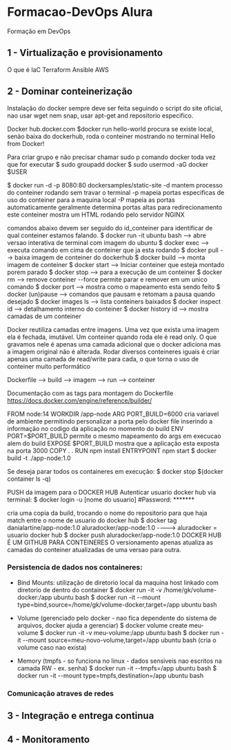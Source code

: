 # Formacao-DevOps Alura

Formação em DevOps

## 1 - Virtualização e provisionamento
O que é IaC
Terraform
Ansible
AWS 

## 2 - Dominar conteinerização
Instalação do docker sempre deve ser feita seguindo o script do site oficial, nao usar wget nem snap, usar apt-get and repositorio especifico.

Docker
hub.docker.com
$docker run hello-world
procura se existe local, senão baixa do dockerhub, roda o conteiner mostrando no terminal Hello from Docker!

Para criar grupo e não precisar chamar sudo p comando docker toda vez que for executar
$ sudo groupadd docker
$ sudo usermod -aG docker $USER

$ docker run -d -p 8080:80 dockersamples/static-site
-d mantem processo do conteiner rodando sem travar o terminal
-p mapeia portas especificas de uso do conteiner para a maquina local
-P mapeia as portas automaticamente geralmente determina portas altas para redirecionamento
este conteiner mostra um HTML rodando pelo servidor NGINX

comandos abaixo devem ser seguido do id_conteiner para identificar de qual conteiner estamos falando.
$ docker run -it ubuntu bash --> abre versao interativa de terminal com imagem do ubuntu
$ docker exec --> executa comando em cima de conteiner que ja esta rodando
$ docker pull --> baixa imagem de conteiner do dockerhub
$ docker build --> monta imagem de conteiner
$ docker start --> Iniciar conteiner que esteja montado porem parado
$ docker stop --> para a execução de um conteiner
$ docker rm --> remove conteiner --force permite parar e remover em um unico comando
$ docker port --> mostra como o mapeamento esta sendo feito
$ docker (un)pause --> comandos que pausam e retomam a pausa quando desejado
$ docker images ls --> lista conteiners baixados
$ docker inspect id --> detalhamento interno do conteiner
$ docker history id --> mostra camadas de um conteiner

Docker reutiliza camadas entre imagens.
Uma vez que exista uma imagem ela é fechada, imutável.
Um conteiner quando roda ele é read only. O que gravamos nele é apenas uma camada adicional que o docker adiciona mas a imagem original não é alterada.
Rodar diversos conteineres iguais é criar apenas uma camada de read/write para cada, o que torna o uso de conteiner muito performático

Dockerfile --> build --> imagem --> run --> conteiner

Documentação com as tags para montagem do Dockerfile
https://docs.docker.com/engine/reference/builder/

FROM node:14
WORKDIR /app-node
ARG PORT_BUILD=6000     cria variavel de ambiente permitindo personalizar a porta pelo docker file inserindo a informação no codigo da aplicação no momento do build
ENV PORT=$PORT_BUILD    permite o mesmo mapeamento do args em execucao alem do build
EXPOSE $PORT_BUILD      mostra que a aplicação esta exposta na porta 3000
COPY . . 
RUN npm install
ENTRYPOINT npm start
$ docker build -t  ./app-node:1.0

Se deseja parar todos os containeres em execução:
$ docker stop $(docker container ls -q)

PUSH da imagem para o DOCKER HUB
Autenticar usuario docker hub via terminal:
$ docker login -u [nome do usuario]
#Password: *******

cria uma copia da build, trocando o nome do repositorio para que haja match entre o nome de usuario do docker hub
$ docker tag danialartine/app-node:1.0 aluradocker/app-node:1.0 ----> aluradocker = usuario docker hub
$ docker push aluradocker/app-node:1.0
DOCKER HUB É UM GITHUB PARA CONTEINERES
O versionamento apenas atualiza as camadas do conteiner atualizadas de uma versao para outra.

### Persistencia de dados nos containeres:
- Bind Mounts: 
utilização de diretorio local da maquina host linkado com diretorio de dentro do container
$ docker run -it -v /home/gk/volume-docker:/app ubuntu bash
$ docker run -it --mount type=bind,source=/home/gk/volume-docker,target=/app ubuntu bash

- Volume (gerenciado pelo docker - nao fica dependente do sistema de arquivos, docker ajuda a gerenciar)
$ docker volume create meu-volume
$ docker run -it -v meu-volume:/app ubuntu bash
$ docker run -it --mount source=meu-novo-volume,target=/app ubuntu bash (cria o volume caso nao exista)

- Memory (tmpfs - so funciona no linux - dados sensiveis nao escritos na camada RW - ex. senha)
$ docker run -it --tmpfs=/app ubuntu bash
$ docker run -it --mount type=tmpfs,destination=/app ubuntu bash

### Comunicação atraves de redes

## 3 - Integração e entrega continua

## 4 - Monitoramento
